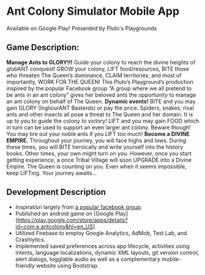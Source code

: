 # Ant Colony Simulator Mobile App
Available on Google Play!
Presented by Pluto's Playgrounds

## Game Description:
**Manage Ants to GLORY!!!**
Guide your colony to reach the divine heights of globANT conquest! GROW your colony, LIFT food/resources, BITE those who threaten The Queen’s dominance, CLAIM territories, and most of importantly, WORK FOR THE QUEEN! This Pluto’s Playground’s production inspired by the popular Facebook group “A group where we all pretend to be ants in an ant colony” gives her beloved ants the opportunity to manage an ant colony on behalf of The Queen. 
**Dynamic events!**
BITE and you may gain GLORY (IngliourANT Basterds) or pay the price. Spiders,  snakes, rival ants and other insects all pose a threat to The Queen and her domain. It is up to you to guide the colony to victory!
LIFT and you may gain FOOD which in turn can be used to support an even larger ant colony. Beware though! You may tire out your noble ants if you LIFT too much!
**Become a DIVINE EMPIRE.**
Throughout your journey, you will face highs and lows. During these times, you will BITE heroically and write yourself into the history books. Other times, your own might turn on you. However, once you start getting experience, a once Tribal Village will soon UPGRADE into a Divine Empire. The Queen is counting on you. Even when it seems impossible, keep LIFTing. Your journey awaits...


## Development Description
* Inspiration largely from [a popular facebook group](https://www.facebook.com/groups/1416375691836223). 
* Published an android game on [Google Play] (https://play.google.com/store/apps/details?id=com.e.antcolony&hl=en_US).
* Utilized Firebase to employ Google Analytics, AdMob, Test Lab, and Crashlytics.
* Implemented saved preferences across app lifecycle, activities using intents, language localizations, dynamic XML layouts,  git version control, alert dialogs, togglable audio as well as a complementary mobile-friendly website using Bootstrap.
